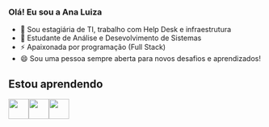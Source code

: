 ### Olá! Eu sou a Ana Luiza

- 🔭 Sou estagiária de TI, trabalho com Help Desk e infraestrutura
- 🌱 Estudante de Análise e Desevolvimento de Sistemas
- ⚡ Apaixonada por programação (Full Stack)
- 😄 Sou uma pessoa sempre aberta para novos desafios e aprendizados!

## Estou aprendendo

<img loading="lazy" src="https://cdn.jsdelivr.net/gh/devicons/devicon/icons/java/java-original.svg" width="40" height="40"/><img loading="lazy" src="https://cdn.jsdelivr.net/gh/devicons/devicon/icons/linux/linux-original.svg" width="40" height="40"/><img loading="lazy" src="![image](https://github.com/luiza846/luiza846/assets/112641732/2be642aa-3ff6-4e1e-9492-75883c9c7c6d)
" width="40" height="40"/>


